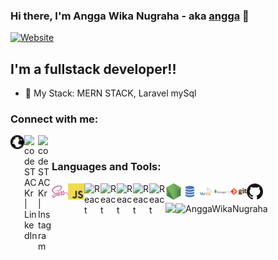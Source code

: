 ### Hi there, I'm Angga Wika Nugraha - aka [angga][website] 👋

[![Website](https://img.shields.io/website?label=anggawika.azurewebsites.net&style=for-the-badge&url=https%3A%2F%2Fanggawika.azurewebsites.net)](https://anggawika.azurewebsites.net/)

## I'm a fullstack developer!!

- 🌱 My Stack: MERN STACK, Laravel mySql

### Connect with me:

[<img align="left" alt="anggawika.azurewebsites.net" width="22px" src="https://raw.githubusercontent.com/iconic/open-iconic/master/svg/globe.svg" />][website]
[<img align="left" alt="codeSTACKr | LinkedIn" width="22px" src="https://cdn.jsdelivr.net/npm/simple-icons@v3/icons/linkedin.svg" />][linkedin]
[<img align="left" alt="codeSTACKr | Instagram" width="22px" src="https://cdn.jsdelivr.net/npm/simple-icons@v3/icons/instagram.svg" />][instagram]

<br />

### Languages and Tools:

<img align="left" alt="Sass" width="26px" src="https://raw.githubusercontent.com/github/explore/80688e429a7d4ef2fca1e82350fe8e3517d3494d/topics/sass/sass.png" />
<img align="left" alt="JavaScript" width="26px" src="https://raw.githubusercontent.com/github/explore/80688e429a7d4ef2fca1e82350fe8e3517d3494d/topics/javascript/javascript.png" />
<img align="left" alt="React" width="26px" src="https://www.tablexi.com/wp-content/uploads/2017/12/ReactNative.png" />
<img align="left" alt="React" width="26px" src="https://cdn.auth0.com/blog/react-js/react.png" />
<img align="left" alt="React" width="26px" src="https://buttercms.com/static/images/tech_banners/ExpressJS.png" />
<img align="left" alt="React" width="26px" src="https://karedok.net/wp-content/uploads/2018/03/laravel-logo.jpg" />
<img align="left" alt="React" width="26px" src="https://upload.wikimedia.org/wikipedia/commons/2/27/PHP-logo.svg" />
<img align="left" alt="Node.js" width="26px" src="https://raw.githubusercontent.com/github/explore/80688e429a7d4ef2fca1e82350fe8e3517d3494d/topics/nodejs/nodejs.png" />
<img align="left" alt="SQL" width="26px" src="https://raw.githubusercontent.com/github/explore/80688e429a7d4ef2fca1e82350fe8e3517d3494d/topics/sql/sql.png" />
<img align="left" alt="MySQL" width="26px" src="https://raw.githubusercontent.com/github/explore/80688e429a7d4ef2fca1e82350fe8e3517d3494d/topics/mysql/mysql.png" />
<img align="left" alt="MongoDB" width="26px" src="https://raw.githubusercontent.com/github/explore/80688e429a7d4ef2fca1e82350fe8e3517d3494d/topics/mongodb/mongodb.png" />
<img align="left" alt="Git" width="26px" src="https://raw.githubusercontent.com/github/explore/80688e429a7d4ef2fca1e82350fe8e3517d3494d/topics/git/git.png" />
<img align="left" alt="GitHub" width="26px" src="https://raw.githubusercontent.com/github/explore/78df643247d429f6cc873026c0622819ad797942/topics/github/github.png" />

<br />

<img align="left" src="https://github-readme-stats.vercel.app/api/top-langs/?username=AnggaWikaNugraha&theme=vue" /> <img align="center" alt="AnggaWikaNugraha" src="https://github-readme-stats.codestackr.vercel.app/api?username=AnggaWikaNugraha&show_icons=true&hide_border=true" />

[website]: https://anggawika.azurewebsites.net/
[course]: http://vsCodeHero.com
[twitter]: https://twitter.com/codeSTACKr
[youtube]: https://youtube.com/codeSTACKr
[instagram]: https://www.instagram.com/anggawikaa/
[linkedin]: https://www.linkedin.com/in/angga-wika-nugraha-a45b0111a/
[webdevplaylist]: https://www.youtube.com/playlist?list=PLkwxH9e_vrAJ0WbEsFA9W3I1W-g_BTsbt
[jsplaylist]: https://www.youtube.com/playlist?list=PLkwxH9e_vrALRJKu7wfXby3MKeflhTu6B
[cssplaylist]: https://www.youtube.com/playlist?list=PLkwxH9e_vrALSdvZuEh6gqQdmDoDIoqz4
[reactplaylist]: https://www.youtube.com/playlist?list=PLkwxH9e_vrAK4TdffpxKY3QGyHCpxFcQ0
